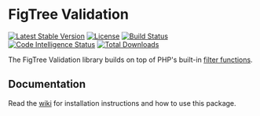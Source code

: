 # FigTree Validation

[![Latest Stable Version](https://img.shields.io/packagist/v/figtree-php/validation)](https://packagist.org/packages/figtree-php/validation)
[![License](https://img.shields.io/packagist/l/figtree-php/validation)](https://github.com/figtree-php/validation/blob/dev/license.txt)
[![Build Status](https://scrutinizer-ci.com/g/figtree-php/validation/badges/build.png?b=master)](https://scrutinizer-ci.com/g/figtree-php/validation/build-status/master)
[![Code Intelligence Status](https://scrutinizer-ci.com/g/figtree-php/validation/badges/code-intelligence.svg?b=master)](https://scrutinizer-ci.com/code-intelligence)
[![Total Downloads](https://img.shields.io/packagist/dt/figtree-php/validation)](https://packagist.org/packages/figtree-php/validation)

The FigTree Validation library builds on top of PHP's built-in
[filter functions](https://www.php.net/manual/en/ref.filter.php).

## Documentation

Read the [wiki](https://github.com/figtree-php/validation/wiki) for
installation instructions and how to use this package.
